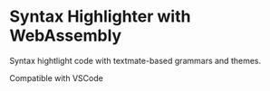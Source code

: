 # Syntax Highlighter with WebAssembly

Syntax hightlight code with textmate-based grammars and themes.

Compatible with VSCode
